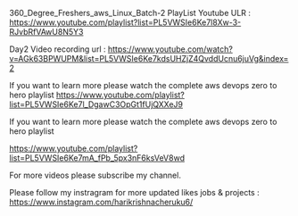 360_Degree_Freshers_aws_Linux_Batch-2 PlayList Youtube ULR : https://www.youtube.com/playlist?list=PL5VWSIe6Ke7l8Xw-3-RJvbRfVAwU8N5Y3

Day2 Video recording url : https://www.youtube.com/watch?v=AGk63BPWUPM&list=PL5VWSIe6Ke7kdsUHZjZ4QvddUcnu6juVg&index=2 

If you want to learn more please watch the complete aws devops zero to hero playlist https://www.youtube.com/playlist?list=PL5VWSIe6Ke7l_DgawC3OpGt1fUjQXXeJ9

If you want to learn more please watch the complete aws devops zero to hero playlist

https://www.youtube.com/playlist?list=PL5VWSIe6Ke7mA_fPb_5px3nF6ksVeV8wd

For more videos please subscribe my channel.

Please follow my instragram for more updated likes jobs & projects : https://www.instagram.com/harikrishnacheruku6/
